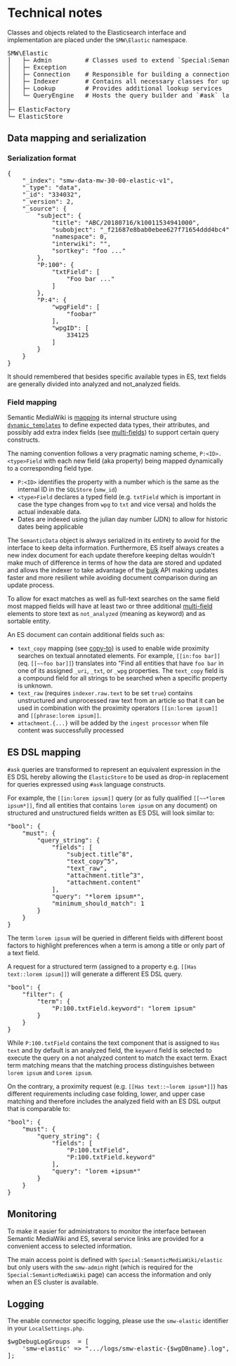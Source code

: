 # Technical notes

Classes and objects related to the Elasticsearch interface and implementation are placed under the `SMW\Elastic` namespace.

<pre>
SMW\Elastic
│	├─ Admin         # Classes used to extend `Special:SemanticMediaWiki`
│	├─ Exception
│	├─ Connection    # Responsible for building a connection to ES
│	├─ Indexer       # Contains all necessary classes for updating the ES index
│	├─ Lookup        # Provides additional lookup services
│	└─ QueryEngine   # Hosts the query builder and `#ask` language interpreter classes
│
├─ ElasticFactory
└─ ElasticStore
</pre>

## Data mapping and serialization

### Serialization format

<pre>
{
	"_index": "smw-data-mw-30-00-elastic-v1",
	"_type": "data",
	"_id": "334032",
	"_version": 2,
	"_source": {
		"subject": {
			"title": "ABC/20180716/k10011534941000",
			"subobject": "_f21687e8bab0ebee627f71654ddd4bc4",
			"namespace": 0,
			"interwiki": "",
			"sortkey": "foo ..."
		},
		"P:100": {
			"txtField": [
				"Foo bar ..."
			]
		},
		"P:4": {
			"wpgField": [
				"foobar"
			],
			"wpgID": [
				334125
			]
		}
	}
}
</pre>

It should remembered that besides specific available types in ES, text fields are generally divided into analyzed and not_analyzed fields.

### Field mapping

Semantic MediaWiki is [mapping][es:mapping] its internal structure using [`dynamic_templates`][es:dynamic:templates] to define expected data types, their attributes, and possibly add extra index fields (see [multi-fields][es:multi-fields]) to support certain query constructs.

The naming convention follows a very pragmatic naming scheme, `P:<ID>.<type>Field` with each new field (aka property) being mapped dynamically to a corresponding field type.

- `P:<ID>` identifies the property with a number which is the same as the internal ID in the `SQLStore` (`smw_id`)
- `<type>Field` declares a typed field (e.g. `txtField` which is important in case the type changes from `wpg` to `txt` and vice versa) and holds the actual indexable data.
- Dates are indexed using the julian day number (JDN) to allow for historic dates being applicable

The `SemanticData` object is always serialized in its entirety to avoid for the interface to keep delta information. Furthermore, ES itself always creates a new index document for each update therefore keeping deltas wouldn't make much of difference in terms of how the data are stored and updated and allows the indexer to take advantage of the [bulk][es:bulk] API making updates faster and more resilient while avoiding document comparison during an update process.

To allow for exact matches as well as full-text searches on the same field most mapped fields will have at least two or three additional [multi-field][es:multi-fields] elements to store text as `not_analyzed` (meaning as keyword) and as sortable entity.

An ES document can contain additional fields such as:

* `text_copy` mapping (see [copy-to][es:copy-to]) is used to enable wide proximity searches on textual annotated elements. For example, `[[in:foo bar]]` (eq. `[[~~foo bar]]`) translates into "Find all entities that have `foo bar` in one of its assigned `_uri`, `_txt`, or `_wpg` properties. The `text_copy` field is a compound field for all strings to be searched when a specific property is unknown.
* `text_raw` (requires `indexer.raw.text` to be set `true`) contains unstructured and unprocessed raw text from an article so that it can be used in combination with the proximity operators `[[in:lorem ipsum]]` and `[[phrase:lorem ipsum]]`.
* `attachment.{...}` will be added by the `ingest processor` when file content was successfully processed

## ES DSL mapping

`#ask` queries are transformed to represent an equivalent expression in the ES DSL hereby allowing the `ElasticStore` to be used as drop-in replacement for queries expressed using `#ask` language constructs.

For example, the `[[in:lorem ipsum]]` query (or as fully qualified `[[~~*lorem ipsum*]]`, find all entities that contains `lorem ipsum` on any document) on structured and unstructured fields written as ES DSL will look similar to:

<pre>
"bool": {
    "must": {
        "query_string": {
            "fields": [
                "subject.title^8",
                "text_copy^5",
                "text_raw",
                "attachment.title^3",
                "attachment.content"
            ],
            "query": "*lorem ipsum*",
            "minimum_should_match": 1
        }
    }
}
</pre>

The term `lorem ipsum` will be queried in different fields with different boost factors to highlight preferences when a term is among a title or only part of a text field.

A request for a structured term (assigned to a property e.g. `[[Has text::lorem ipsum]]`) will generate a different ES DSL query.

<pre>
"bool": {
    "filter": {
        "term": {
            "P:100.txtField.keyword": "lorem ipsum"
        }
    }
}
</pre>

While `P:100.txtField` contains the text component that is assigned to `Has text` and by default is an analyzed field, the `keyword` field is selected to execute the query on a not analyzed content to match the exact term. Exact term matching means that the matching process distinguishes between `lorem ipsum` and `Lorem ipsum`.


On the contrary, a proximity request (e.g. `[[Has text::~lorem ipsum*]]`) has different requirements including case folding, lower, and upper case matching and therefore includes the analyzed field with an ES DSL output that is comparable to:

<pre>
"bool": {
    "must": {
        "query_string": {
            "fields": [
                "P:100.txtField",
                "P:100.txtField.keyword"
            ],
            "query": "lorem +ipsum*"
        }
    }
}
</pre>

## Monitoring

To make it easier for administrators to monitor the interface between Semantic MediaWiki and ES, several service links are provided for a convenient access to selected information.

The main access point is defined with `Special:SemanticMediaWiki/elastic` but only users with the `smw-admin` right (which is required for the `Special:SemanticMediaWiki` page) can access the information and only when an ES cluster is available.

## Logging

The enable connector specific logging, please use the `smw-elastic` identifier in your `LocalSettings.php`.

<pre>
$wgDebugLogGroups  = [
	'smw-elastic' => ".../logs/smw-elastic-{$wgDBname}.log",
];
</pre>

[es:conf]: https://www.elastic.co/guide/en/elasticsearch/reference/6.1/system-config.html
[es:conf:hosts]: https://www.elastic.co/guide/en/elasticsearch/client/php-api/6.0/_configuration.html#_extended_host_configuration
[es:php-api]: https://www.elastic.co/guide/en/elasticsearch/client/php-api/6.0/_installation_2.html
[es:joins]: https://github.com/elastic/elasticsearch/issues/6769
[es:subqueries]: https://discuss.elastic.co/t/question-about-subqueries/20767/2
[es:terms-lookup]: https://www.elastic.co/blog/terms-filter-lookup
[es:dsl]: https://www.elastic.co/guide/en/elasticsearch/reference/6.1/query-dsl.html
[es:mapping]: https://www.elastic.co/guide/en/elasticsearch/reference/6.1/mapping.html
[es:multi-fields]: https://www.elastic.co/guide/en/elasticsearch/reference/current/multi-fields.html
[es:map:explosion]: https://www.elastic.co/blog/found-crash-elasticsearch#mapping-explosion
[es:indexing:speed]: https://www.elastic.co/guide/en/elasticsearch/reference/current/tune-for-indexing-speed.html
[es:create:index]: https://www.elastic.co/guide/en/elasticsearch/reference/current/indices-create-index.html
[es:dynamic:templates]: https://www.elastic.co/guide/en/elasticsearch/reference/6.1/dynamic-templates.html
[es:version:matrix]: https://www.elastic.co/guide/en/elasticsearch/client/php-api/6.0/_installation_2.html#_version_matrix
[es:hardware]: https://www.elastic.co/guide/en/elasticsearch/guide/2.x/hardware.html#_memory
[es:standard:analyzer]: https://www.elastic.co/guide/en/elasticsearch/reference/current/analysis-standard-analyzer.html
[es:lang:analyzer]: https://www.elastic.co/guide/en/elasticsearch/reference/current/analysis-lang-analyzer.html
[es:icu:tokenizer]: https://www.elastic.co/guide/en/elasticsearch/plugins/6.1/analysis-icu-tokenizer.html
[es:unicode:normalization]: https://www.elastic.co/guide/en/elasticsearch/guide/current/unicode-normalization.html
[es:unicode:case:folding]: https://www.elastic.co/guide/en/elasticsearch/guide/current/case-folding.html
[es:shards]: https://www.elastic.co/guide/en/elasticsearch/reference/current/_basic_concepts.html#getting-started-shards-and-replicas
[es:alias-zero]: https://www.elastic.co/guide/en/elasticsearch/guide/master/index-aliases.html
[es:bulk]: https://www.elastic.co/guide/en/elasticsearch/reference/6.2/docs-bulk.html
[es:structured:search]: https://www.elastic.co/guide/en/elasticsearch/guide/current/structured-search.html
[es:filter:context]: https://www.elastic.co/guide/en/elasticsearch/reference/6.2/query-filter-context.html
[es:query:context]: https://www.elastic.co/guide/en/elasticsearch/reference/6.2/query-filter-context.html
[es:relevance]: https://www.elastic.co/guide/en/elasticsearch/guide/master/relevance-intro.html
[es:copy-to]: https://www.elastic.co/guide/en/elasticsearch/reference/master/copy-to.html
[oreilly:es-metrics-to-watch]: https://www.oreilly.com/ideas/10-elasticsearch-metrics-to-watch
[stack:segments]: https://stackoverflow.com/questions/15426441/understanding-segments-in-elasticsearch
[es:6]: https://www.elastic.co/blog/minimize-index-storage-size-elasticsearch-6-0
[packagist:es]:https://packagist.org/packages/elasticsearch/elasticsearch
[es:ingest]:https://www.elastic.co/guide/en/elasticsearch/plugins/master/ingest-attachment.html
[es:parent-join]: https://www.elastic.co/guide/en/elasticsearch/reference/current/parent-join.html
[es:replica-shards]:https://www.elastic.co/guide/en/elasticsearch/guide/current/replica-shards.html
[es:highlighting]: https://www.elastic.co/guide/en/elasticsearch/reference/current/search-request-highlighting.html
[es:query-dsl-terms-lookup]: https://www.elastic.co/guide/en/elasticsearch/reference/current/query-dsl-terms-query.html#query-dsl-terms-lookup
[smw:search]: https://www.semantic-mediawiki.org/wiki/Help:SMWSearch
